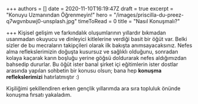 +++
authors = []
date = 2020-11-10T16:19:47Z
draft = true
excerpt = "Konuyu Uzmanından Öğrenmeyin!"
hero = "/images/priscilla-du-preez-q7wgvnbuwj0-unsplash.jpg"
timeToRead = 0
title = "Nasıl Konuşmalı?"

+++
Kişisel gelişim ve farkındalık oluşumlarının yıllardır bıkmadan usanmadan okuyucu ve dinleyici kitlelerine verdiği basit bir öğüt var. Belki sizler de bu mecraların takipçileri olarak ilk bakışta anımsayacaksınız. Nefes alma reflekslerimizin doğuşta kusursuz ve sağlıklı olduğunu, sonradan kolaya kaçarak karın boşluğu yerine göğsü doldurarak nefes aldığımızdan bahsedip dururlar. Bu öğüt ister banal şirket içi eğitimlerin ister dostlar arasında yapılan sohbetin bir konusu olsun; bana hep **konuşma reflekslerimizi** hatırlatmıştır :)

Kişiliğimi şekillendiren erken gençlik yıllarımda ara sıra topluluk önünde konuşma fırsatı yakaladım. 